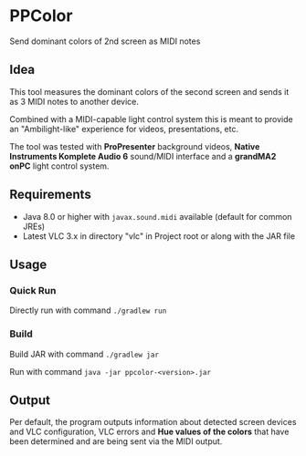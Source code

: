 # PPColor
Send dominant colors of 2nd screen as MIDI notes

## Idea
This tool measures the dominant colors of the second screen and sends it as 3 MIDI notes to another device.

Combined with a MIDI-capable light control system this is meant to provide an "Ambilight-like" experience for videos, presentations, etc.

The tool was tested with **ProPresenter** background videos, **Native Instruments Komplete Audio 6** sound/MIDI interface and a **grandMA2 onPC** light control system.

## Requirements
- Java 8.0 or higher with `javax.sound.midi` available (default for common JREs)
- Latest VLC 3.x in directory "vlc" in Project root or along with the JAR file

## Usage
### Quick Run
Directly run with command `./gradlew run`

### Build
Build JAR with command `./gradlew jar`

Run with command `java -jar ppcolor-<version>.jar`

## Output
Per default, the program outputs information about detected screen devices and VLC configuration, VLC errors
and **Hue values of the colors** that have been determined and are being sent via the MIDI output.